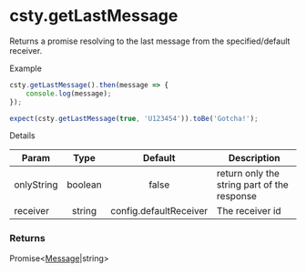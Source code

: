 # csty.getLastMessage

Returns a promise resolving to the last message from the specified/default receiver.

Example
```js
csty.getLastMessage().then(message => {
    console.log(message);
});

expect(csty.getLastMessage(true, 'U123454')).toBe('Gotcha!');
```
Details

| Param | Type | Default | Description |
|-------|:-----:|:------:|--------|
|onlyString| boolean | false |return only the string part of the response |
| receiver | string | config.defaultReceiver |The receiver id |

### Returns

Promise<[Message](#message)|string>